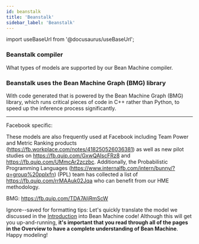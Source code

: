 ```yaml
---
id: beanstalk
title: 'Beanstalk'
sidebar_label: 'Beanstalk'
---
```

import useBaseUrl from '@docusaurus/useBaseUrl';

<!-- @import "../../header.md" -->

### Beanstalk compiler
What types of models are supported by our Bean Machine compiler.

### Beanstalk uses the Bean Machine Graph (BMG) library
With code generated that is powered by the Bean Machine Graph (BMG) library, which runs critical pieces of code in C++ rather than Python, to speed up the inference process significantly. 





-----------




Facebook specific:

 These models are also frequently used at Facebook including Team Power and Metric Ranking products (https://fb.workplace.com/notes/418250526036381) as well as new pilot studies on https://fb.quip.com/GxwQAIscFRz8 and https://fb.quip.com/UMmcAr2zczbc. Additionally, the Probabilistic Programming Languages (https://www.internalfb.com/intern/bunny/?q=group%20pplxfn) (PPL) team has collected a list of https://fb.quip.com/rrMAAuk02Jqa who can benefit from our HME methodology.

BMG: https://fb.quip.com/TDA7AIjRmScW

Ignore--saved for formatting tips:
Let's quickly translate the model we discussed in the [Introduction](../introduction/introduction.md) into Bean Machine code! Although this will get you up-and-running, **it's important that you read through all of the pages in the Overview to have a complete understanding of Bean Machine**. Happy modeling!